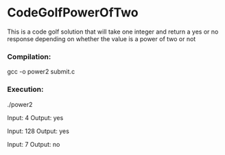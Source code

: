 # CodeGolfPowerOfTwo

This is a code golf solution that will take one integer and return a yes or no response depending on whether the value is a power of two or not

### Compilation:

gcc -o power2 submit.c

### Execution:

./power2

Input: 4
Output: yes

Input: 128
Output: yes

Input: 7
Output: no
